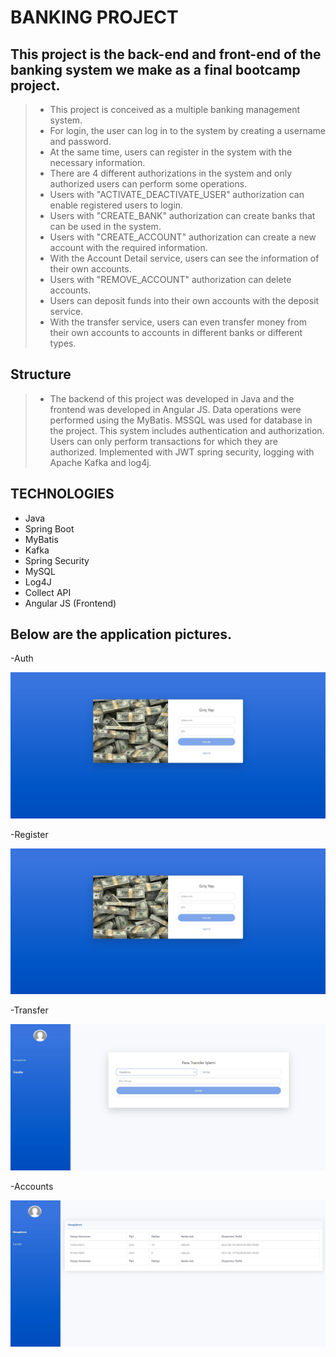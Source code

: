 # BANKING PROJECT

## This project is the back-end and front-end of the banking system we make as a final bootcamp project.

> - This project is conceived as a multiple banking management system.
> - For login, the user can log in to the system by creating a username and password.
> - At the same time, users can register in the system with the necessary information.
> - There are 4 different authorizations in the system and only authorized users can perform some operations.
> - Users with "ACTIVATE_DEACTIVATE_USER" authorization can enable registered users to login.
> - Users with "CREATE_BANK" authorization can create banks that can be used in the system.
> - Users with "CREATE_ACCOUNT" authorization can create a new account with the required information.
> - With the Account Detail service, users can see the information of their own accounts.
> - Users with "REMOVE_ACCOUNT" authorization can delete accounts.
> - Users can deposit funds into their own accounts with the deposit service.
> - With the transfer service, users can even transfer money from their own accounts to accounts in different banks or different types.

## Structure
> - The backend of this project was developed in Java and the frontend was developed in Angular JS. 
Data operations were performed using the MyBatis.
MSSQL was used for database in the project. 
This system includes authentication and authorization. 
Users can only perform transactions for which they are authorized. 
Implemented with JWT spring security, logging with Apache Kafka and log4j. 


## TECHNOLOGIES
- Java
- Spring Boot
- MyBatis
- Kafka
- Spring Security
- MySQL
- Log4J
- Collect API
- Angular JS (Frontend)

## Below are the application pictures.

-Auth

![login picture](images_for_readme/login.jpg)

-Register

![register picture](images_for_readme/login.jpg)

-Transfer

![transfer picture](images_for_readme/transfer.jpg)

-Accounts

![accounts picture](images_for_readme/get-accounts.jpg)
